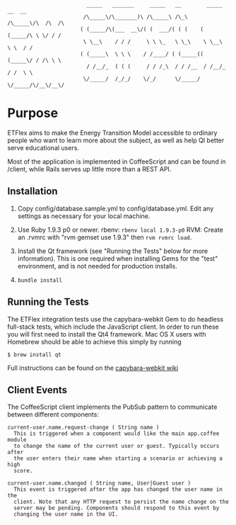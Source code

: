 ````
                         _____   _______     _____   __        _____   __  __   
                        /\_____\/\_______)\ /\_____\ /\_\     /\_____\/\  /\  /\ 
                       ( (_____/\(___  __\/( (  ___/( ( (    ( (_____/\ \ \/ / / 
                        \ \__\    / / /     \ \ \_   \ \_\    \ \__\   \ \  / /  
                       ( (_____\  \ \ \    / /____/ ( (_____(( (_____\/ / /\ \ \ 
                         / /__/_  ( ( (     / / /_\  / / /__  / /__/_  / /  \ \  
                        \/_____/  /_/_/    \/_/      \/_____/ \/_____/\/__\/__\/ 

````

# Purpose

ETFlex aims to make the Energy Transition Model accessible to ordinary people
who want to learn more about the subject, as well as help QI better serve
educational users.

Most of the application is implemented in CoffeeScript and can be found in
/client, while Rails serves up little more than a REST API.

## Installation


 1. Copy config/database.sample.yml to config/database.yml. Edit any settings
    as necessary for your local machine.

 2. Use Ruby 1.9.3 p0 or newer.
    rbenv: `rbenv local 1.9.3-p0`
    RVM: Create an .rvmrc with "rvm gemset use 1.9.3" then `rvm rvmrc load`.

 3. Install the Qt framework (see "Running the Tests" below for more
    information). This is one required when installing Gems for the "test"
    environment, and is not needed for production installs.

 4. `bundle install`

## Running the Tests

The ETFlex integration tests use the capybara-webkit Gem to do headless
full-stack tests, which include the JavaScript client. In order to run these
you will first need to install the Qt4 framework. Mac OS X users with Homebrew
should be able to achieve this simply by running

  `$ brew install qt`

Full instructions can be found on the [capybara-webkit wiki](https://github.com/thoughtbot/capybara-webkit/wiki/Installing-QT)

## Client Events

The CoffeeScript client implements the PubSub pattern to communicate between
different components:

    current-user.name.request-change ( String name )
      This is triggered when a component would like the main app.coffee module
      to change the name of the current user or guest. Typically occurs after
      the user enters their name when starting a scenario or achieving a high
      score.

    current-user.name.changed ( String name, User|Guest user )
      This event is triggered after the app has changed the user name in the
      client. Note that any HTTP request to persist the name change on the
      server may be pending. Components should respond to this event by
      changing the user name in the UI.
